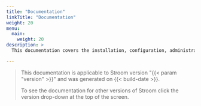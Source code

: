 ```yaml
---
title: "Documentation"
linkTitle: "Documentation"
weight: 20
menu:
  main:
    weight: 20
description: >
  This documentation covers the installation, configuration, administration and use of Stroom and its related applications.

---
```


> This documentation is applicable to Stroom version "{{< param "version" >}}" and was generated on {{< build-date >}}.  
>  
> To see the documentation for other versions of Stroom click the version drop-down at the top of the screen.
